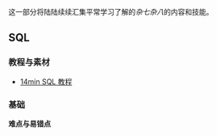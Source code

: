 这一部分将陆陆续续汇集平常学习了解的*杂七杂八*的内容和技能。

## SQL  
### 教程与素材
- [14min SQL 教程]( https://www.bilibili.com/video/BV1bQxMehETa/?share_source=copy_web&vd_source=5571c774db3be3b200d58dee94d6f7a6 )

### 基础

**难点与易错点**
